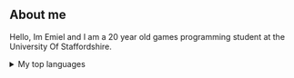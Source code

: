 ## About me

Hello, Im Emiel and I am a 20 year old games programming student at the University Of Staffordshire.




<details>
<summary>My top languages</summary>

|Languages                                                                                  |
|-----:                                                                                        |
|<img src="Images/C-Plus-Plus.png" width = 50px /><img src="Images/C-Sharp.png" width = 50px/> <img src="Images/Python.png" width = 50px/>  |

</details>

<!-- <img src="https://github-readme-stats.vercel.app/api/top-langs/?username=DoekEmiel"/> -->
<!--
**DoekEmiel/DoekEmiel** is a ✨ _special_ ✨ repository because its `README.md` (this file) appears on your GitHub profile.

Here are some ideas to get you started:

- 🔭 I’m currently working on ...
- 🌱 I’m currently learning ...
- 👯 I’m looking to collaborate on ...
- 🤔 I’m looking for help with ...
- 💬 Ask me about ...
- 📫 How to reach me: ...
- 😄 Pronouns: ...
- ⚡ Fun fact: ...
-->
<!-- <img src="https://github-readme-stats.vercel.app/api/top-langs/?username=voyager19878"/> -->